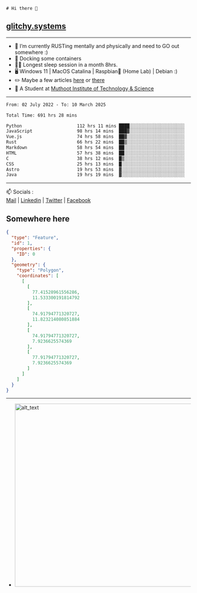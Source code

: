 ```
# Hi there 👋
```
## [glitchy.systems](https://glitchy.systems)
---

- 🌱 I’m currently RUSTing mentally and physically and need to GO out somewhere :)
- 🐋 Docking some containers
- 😶‍🌫️ Longest sleep session in a month 8hrs.
- 🖥️ Windows 11 | MacOS Catalina | Raspbian🥧 (Home Lab) | Debian :)
- ✏️ Maybe a few articles [here](https://medium.com/@advaithnarayanan8) or [there](https://medium.com/@advaithnarayanan8)
- 📑 A Student at [Muthoot Institute of Technology & Science](https://mgmits.ac.in/)



---

<!--START_SECTION:waka-->

```txt
From: 02 July 2022 - To: 10 March 2025

Total Time: 691 hrs 28 mins

Python                     112 hrs 11 mins ████░░░░░░░░░░░░░░░░░░░░░   16.23 %
JavaScript                 98 hrs 14 mins  ███▓░░░░░░░░░░░░░░░░░░░░░   14.21 %
Vue.js                     74 hrs 58 mins  ██▓░░░░░░░░░░░░░░░░░░░░░░   10.84 %
Rust                       66 hrs 22 mins  ██▒░░░░░░░░░░░░░░░░░░░░░░   09.60 %
Markdown                   58 hrs 54 mins  ██░░░░░░░░░░░░░░░░░░░░░░░   08.52 %
HTML                       57 hrs 38 mins  ██░░░░░░░░░░░░░░░░░░░░░░░   08.34 %
C                          38 hrs 12 mins  █▒░░░░░░░░░░░░░░░░░░░░░░░   05.53 %
CSS                        25 hrs 13 mins  █░░░░░░░░░░░░░░░░░░░░░░░░   03.65 %
Astro                      19 hrs 53 mins  ▓░░░░░░░░░░░░░░░░░░░░░░░░   02.88 %
Java                       19 hrs 19 mins  ▓░░░░░░░░░░░░░░░░░░░░░░░░   02.79 %
```

<!--END_SECTION:waka-->

---

📫 Socials :<br>
[Mail](mailto:advaith@glitchy.systems) | [Linkedin](https://www.linkedin.com/in/advaith-narayanan-a72152214/) | [Twitter](https://twitter.com/advaithnarayan) | [Facebook](https://screenmessage.com/qinq)

## Somewhere here

```geojson
{
  "type": "Feature",
  "id": 1,
  "properties": {
    "ID": 0
  },
  "geometry": {
    "type": "Polygon",
    "coordinates": [
      [
        [
          77.41528961556286,
          11.533300191814792
        ],
        [
          74.91794771320727,
          11.823214080851884
        ],
        [
          74.91794771320727,
          7.9236625574369
        ],
        [
          77.91794771320727,
          7.9236625574369
        ]
      ]
    ]
  }
}
```


--- 
- [<img alt="alt_text" width="500px" src="https://valid.x86.fr/cache/banner/xv24bv-6.png" />](https://valid.x86.fr/xv24bv)



